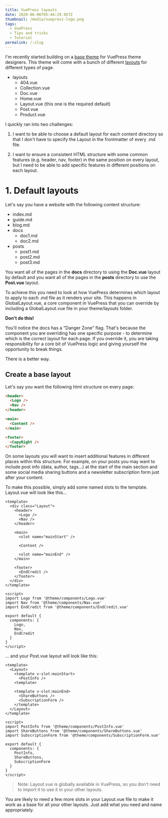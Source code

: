 ```yaml
---
title: VuePress layouts
date: 2020-06-06T05:44:29.957Z
thumbnail: /media/vuepress-logo.png
tags:
  - VuePress
  - Tips and tricks
  - Tutorial
permalink: /:slug
---
```

I'm recently started building on a [base theme](https://github.com/petedavisdev/vuepress-theme-base) for VuePress theme designers. This theme will come with a bunch of different [layouts](https://vuepress.vuejs.org/theme/writing-a-theme.html#layout-component) for different types of page.

- layouts
  - 404.vue
  - Collection.vue
  - Doc.vue
  - Home.vue
  - Layout.vue (this one is the required default)
  - Post.vue
  - Product.vue

I quickly ran into two challenges:

1. I want to be able to choose a default layout for each content directory so that I don't have to specify the Layout in the frontmatter of every .md file.

2. I want to ensure a consistent HTML structure with some common features (e.g. header, nav, footer) in the same position on every layout, but I need to be able to add specific features in different positions on each layout.

# 1. Default layouts

Let's say you have a website with the following content structure:

- index.md
- guide.md
- blog.md
- docs
  - doc1.md
  - doc2.md
- posts
  - post1.md
  - post2.md
  - post3.md

You want all of the pages in the **docs** directory to using the **Doc.vue** layout by default and you want all of the pages in the **posts** directory to use the **Post.vue** layout.

To achieve this you need to look at how VuePress determines which layout to apply to each .md file as it renders your site. This happens in GlobalLayout.vue, a core component in VuePress that you can override by including a GlobalLayout.vue file in your theme/layouts folder.

**Don't do this!**

You'll notice the docs has a "Danger Zone" flag. That's because the component you are overriding has one specific purpose - to determine which is the correct layout for each page. If you override it, you are taking responsibility for a core bit of VuePress logic and giving yourself the opportunity to break things.

There is a better way.

## Create a base layout

Let's say you want the following html structure on every page:

``` html
<header>
  <Logo />
  <Nav />
</header>

<main>
  <Content />
</main>

<footer>
  <CopyRight />
</footer>
```

On some layouts you will want to insert additional features in different places within this structure. For example, on your posts you may want to include post info (data, author, tags...) at the start of the main section and some social media sharing buttons and a newsletter subscription form just after your content.

To make this possible, simply add some named slots to the template. Layout.vue will look like this...

``` vue
<template>
  <div class="Layout">
    <header>
      <Logo />
      <Nav />
    </header>

    <main>
      <slot name="mainStart" />

      <Content />

      <slot name="mainEnd" />
    </main>

    <footer>
      <EndCredit />
    </footer>
  </div>
</template>

<script>
import Logo from '@theme/components/Logo.vue'
import Nav from '@theme/components/Nav.vue'
import EndCredit from '@theme/components/EndCredit.vue'

export default {
  components: {
    Logo,
    Nav,
    EndCredit
  }
}
</script>
```

... and your Post.vue layout will look like this:


``` vue
<template>
  <Layout>
    <template v-slot:mainStart>
      <PostInfo />
    <template>

    <template v-slot:mainEnd>
      <ShareButtons />
      <SubscriptionForm />
    </template>
  </Layout>
</template>

<script>
import PostInfo from '@theme/components/PostInfo.vue'
import ShareButtons from '@theme/components/ShareButtons.vue'
import SubscriptionForm from '@theme/components/SubscriptionForm.vue'

export default {
  components: {
    PostInfo,
    ShareButtons,
    SubscriptionForm
  }
}
</script>
```

> Note: Layout.vue is globally available in VuePress, so you don't need to import it to use it in your other layouts.

You are likely to need a few more slots in your Layout.vue file to make it work as a base for all your other layouts. Just add what you need and name appropriately.
